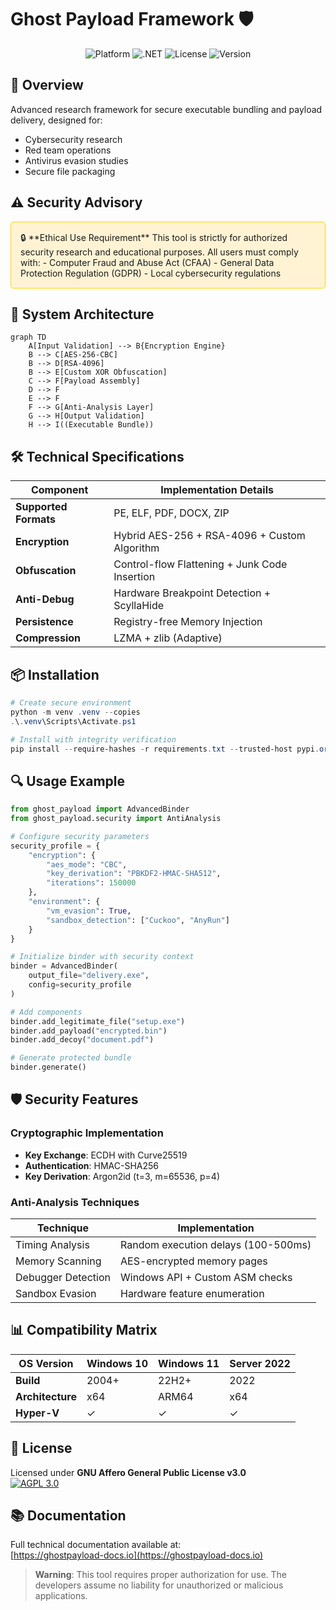 # Ghost Payload Framework 🛡️

<div align="center">
  <img src="https://img.shields.io/badge/Platform-Windows%2010%2B-blue" alt="Platform">
  <img src="https://img.shields.io/badge/.NET-4.8%2B-green" alt=".NET">
  <img src="https://img.shields.io/badge/License-AGPL_3.0-red" alt="License">
  <img src="https://img.shields.io/badge/Version-1.3.0-important" alt="Version">
</div>

## 📌 Overview
Advanced research framework for secure executable bundling and payload delivery, designed for:
- Cybersecurity research
- Red team operations
- Antivirus evasion studies
- Secure file packaging

## ⚠️ Security Advisory
<div style="padding:15px;background:#fff3d4;border-radius:5px;border:1px solid #ffd700">
🔒 **Ethical Use Requirement**  
This tool is strictly for authorized security research and educational purposes. All users must comply with:
- Computer Fraud and Abuse Act (CFAA)
- General Data Protection Regulation (GDPR)
- Local cybersecurity regulations
</div>

## 🧩 System Architecture
```mermaid
graph TD
    A[Input Validation] --> B{Encryption Engine}
    B --> C[AES-256-CBC]
    B --> D[RSA-4096]
    B --> E[Custom XOR Obfuscation]
    C --> F[Payload Assembly]
    D --> F
    E --> F
    F --> G[Anti-Analysis Layer]
    G --> H[Output Validation]
    H --> I((Executable Bundle))
```

## 🛠️ Technical Specifications
| Component              | Implementation Details                          |
|------------------------|-------------------------------------------------|
| **Supported Formats**  | PE, ELF, PDF, DOCX, ZIP                         |
| **Encryption**         | Hybrid AES-256 + RSA-4096 + Custom Algorithm    |
| **Obfuscation**        | Control-flow Flattening + Junk Code Insertion   |
| **Anti-Debug**         | Hardware Breakpoint Detection + ScyllaHide      |
| **Persistence**        | Registry-free Memory Injection                  |
| **Compression**        | LZMA + zlib (Adaptive)                         |

## 📦 Installation
```powershell
# Create secure environment
python -m venv .venv --copies
.\.venv\Scripts\Activate.ps1

# Install with integrity verification
pip install --require-hashes -r requirements.txt --trusted-host pypi.org --trusted-host files.pythonhosted.org
```

## 🔍 Usage Example
```python
from ghost_payload import AdvancedBinder
from ghost_payload.security import AntiAnalysis

# Configure security parameters
security_profile = {
    "encryption": {
        "aes_mode": "CBC",
        "key_derivation": "PBKDF2-HMAC-SHA512",
        "iterations": 150000
    },
    "environment": {
        "vm_evasion": True,
        "sandbox_detection": ["Cuckoo", "AnyRun"]
    }
}

# Initialize binder with security context
binder = AdvancedBinder(
    output_file="delivery.exe",
    config=security_profile
)

# Add components
binder.add_legitimate_file("setup.exe")
binder.add_payload("encrypted.bin")
binder.add_decoy("document.pdf")

# Generate protected bundle
binder.generate()
```

## 🛡️ Security Features
### Cryptographic Implementation
- **Key Exchange**: ECDH with Curve25519
- **Authentication**: HMAC-SHA256
- **Key Derivation**: Argon2id (t=3, m=65536, p=4)

### Anti-Analysis Techniques
| Technique              | Implementation                              |
|------------------------|---------------------------------------------|
| Timing Analysis        | Random execution delays (100-500ms)        |
| Memory Scanning        | AES-encrypted memory pages                  |
| Debugger Detection     | Windows API + Custom ASM checks            |
| Sandbox Evasion        | Hardware feature enumeration               |

## 📊 Compatibility Matrix
| OS Version         | Windows 10 | Windows 11 | Server 2022 |
|--------------------|------------|------------|-------------|
| **Build**          | 2004+      | 22H2+      | 2022        |
| **Architecture**   | x64        | ARM64      | x64         |
| **Hyper-V**        | ✓          | ✓          | ✓           |

## 📜 License
Licensed under **GNU Affero General Public License v3.0**  
[![AGPL 3.0](https://www.gnu.org/graphics/agplv3-155x51.png)](https://www.gnu.org/licenses/agpl-3.0.en.html)

## 📚 Documentation
Full technical documentation available at:  
[https://ghostpayload-docs.io](https://ghostpayload-docs.io)

> **Warning**: This tool requires proper authorization for use. The developers assume no liability for unauthorized or malicious applications.
